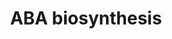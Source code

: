 ---
annotations:
- type: Pathway Ontology
  value: abscisic acid biosynthetic pathway
authors:
- LarsEijssen
- Anwesha
- Mkutmon
- MaintBot
- Eweitz
- Khanspers
description: Accumulation of ABA during seed development has been associated with
  maturation of the seed, development of desiccation tolerance and suppression of
  vivipary. Rapid increases of ABA has also been linked to water stress-induced closure
  of stomata. This pathway has been manually created based on Lycocyc content.
last-edited: 2021-12-24
organisms:
- Solanum lycopersicum
redirect_from:
- /index.php/Pathway:WP2626
- /instance/WP2626
schema-jsonld:
- '@context': https://schema.org/
  '@id': https://wikipathways.github.io/pathways/WP2626.html
  '@type': Dataset
  creator:
    '@type': Organization
    name: WikiPathways
  description: Accumulation of ABA during seed development has been associated with
    maturation of the seed, development of desiccation tolerance and suppression of
    vivipary. Rapid increases of ABA has also been linked to water stress-induced
    closure of stomata. This pathway has been manually created based on Lycocyc content.
  keywords:
  - 9'-cis-neoxanthin
  - 1.1.1.288
  - abscisic aldehyde
  - 5.3.99.9
  - violaxanthin
  - xanthoxin
  - 1.2.3.14
  - (+)-abscisate
  - Trans-neoxanthin
  - 1.13.11.51
  license: CC0
  name: ABA biosynthesis
seo: CreativeWork
title: ABA biosynthesis
wpid: WP2626
---